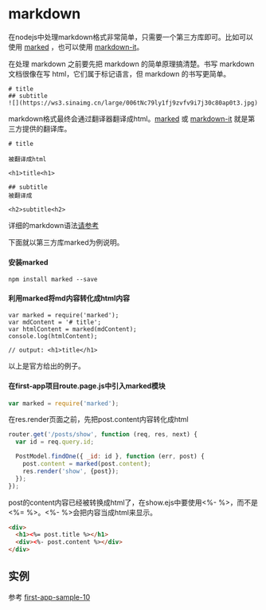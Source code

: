 # markdown

在nodejs中处理markdown格式非常简单，只需要一个第三方库即可。比如可以使用 [marked](https://github.com/chjj/marked) ，也可以使用 [markdown-it](https://github.com/markdown-it/markdown-it)。

在处理 markdown 之前要先把 markdown 的简单原理搞清楚。书写 markdown 文档很像在写 html，它们属于标记语言，但 markdown 的书写更简单。

```
# title
## subtitle
![](https://ws3.sinaimg.cn/large/006tNc79ly1fj9zvfv9i7j30c80ap0t3.jpg)
```

markdown格式最终会通过翻译器翻译成html。[marked](https://github.com/chjj/marked) 或 [markdown-it](https://github.com/markdown-it/markdown-it) 就是第三方提供的翻译库。

```
# title

被翻译成html

<h1>title<h1>

## subtitle
被翻译成

<h2>subtitle<h2>
```

详细的markdown语法[请参考](http://www.appinn.com/markdown/basic.html)

下面就以第三方库marked为例说明。

#### 安装marked

```
npm install marked --save
```

#### 利用marked将md内容转化成html内容

```
var marked = require('marked');
var mdContent = '# title';
var htmlContent = marked(mdContent);
console.log(htmlContent);

// output: <h1>title</h1>
```

以上是官方给出的例子。

#### 在first-app项目route.page.js中引入marked模块

```js
var marked = require('marked');
```

在res.render页面之前，先把post.content内容转化成html

```js
router.get('/posts/show', function (req, res, next) {
  var id = req.query.id;

  PostModel.findOne({ _id: id }, function (err, post) {
    post.content = marked(post.content);
    res.render('show', {post});
  });
});
```

post的content内容已经被转换成html了，在show.ejs中要使用&lt;%- %&gt;，而不是&lt;%= %&gt;。&lt;%- %&gt;会把内容当成html来显示。

```html
<div>
  <h1><%= post.title %></h1>
  <div><%- post.content %></div>
</div>
```
## 实例

参考 [first-app-sample-10](https://github.com/xugy0926/learn-webapp-sample/tree/master/first-app-sample-10)

